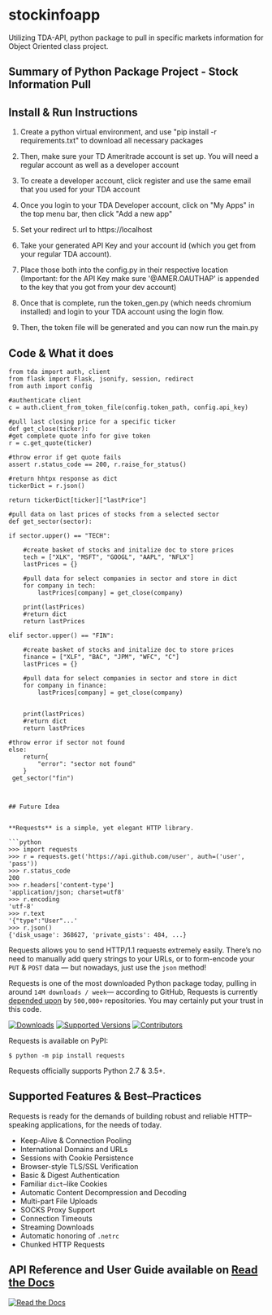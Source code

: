 # stockinfoapp
Utilizing TDA-API, python package to pull in specific markets information for Object Oriented class project.

## Summary of Python Package Project - Stock Information Pull 

## Install & Run Instructions 

1. Create a python virtual environment, and use "pip install -r requirements.txt" to download all necessary packages

2. Then, make sure your TD Ameritrade account is set up. You will need a regular account as well as a developer account

3. To create a developer account, click register and use the same email that you used for your TDA account

4. Once you login to your TDA Developer account, click on "My Apps" in the top menu bar, then click "Add a new app"

5. Set your redirect url to https://localhost

6. Take your generated API Key and your account id (which you get from your regular TDA account).

7. Place those both into the config.py in their respective location (Important: for the API Key make sure '@AMER.OAUTHAP' is appended to the key that you got from your dev account)

8. Once that is complete, run the token_gen.py (which needs chromium installed) and login to your TDA account using the login flow.

9. Then, the token file will be generated and you can now run the main.py

## Code & What it does 

    from tda import auth, client
    from flask import Flask, jsonify, session, redirect
    from auth import config

    #authenticate client
    c = auth.client_from_token_file(config.token_path, config.api_key)

    #pull last closing price for a specific ticker 
    def get_close(ticker):
    #get complete quote info for give token
    r = c.get_quote(ticker)

    #throw error if get quote fails 
    assert r.status_code == 200, r.raise_for_status()

    #return hhtpx response as dict 
    tickerDict = r.json()

    return tickerDict[ticker]["lastPrice"]

    #pull data on last prices of stocks from a selected sector 
    def get_sector(sector):

    if sector.upper() == "TECH":
        
        #create basket of stocks and initalize doc to store prices
        tech = ["XLK", "MSFT", "GOOGL", "AAPL", "NFLX"]
        lastPrices = {}

        #pull data for select companies in sector and store in dict
        for company in tech:
            lastPrices[company] = get_close(company)
        
        print(lastPrices)
        #return dict
        return lastPrices
    
    elif sector.upper() == "FIN":
                
        #create basket of stocks and initalize doc to store prices
        finance = ["XLF", "BAC", "JPM", "WFC", "C"]
        lastPrices = {}

        #pull data for select companies in sector and store in dict
        for company in finance:
            lastPrices[company] = get_close(company)

        
        print(lastPrices)
        #return dict 
        return lastPrices
    
    #throw error if sector not found 
    else:
        return{
            "error": "sector not found"
        }
     get_sector("fin")
```


## Future Idea


**Requests** is a simple, yet elegant HTTP library.

```python
>>> import requests
>>> r = requests.get('https://api.github.com/user', auth=('user', 'pass'))
>>> r.status_code
200
>>> r.headers['content-type']
'application/json; charset=utf8'
>>> r.encoding
'utf-8'
>>> r.text
'{"type":"User"...'
>>> r.json()
{'disk_usage': 368627, 'private_gists': 484, ...}
```

Requests allows you to send HTTP/1.1 requests extremely easily. There’s no need to manually add query strings to your URLs, or to form-encode your `PUT` & `POST` data — but nowadays, just use the `json` method!

Requests is one of the most downloaded Python package today, pulling in around `14M downloads / week`— according to GitHub, Requests is currently [depended upon](https://github.com/psf/requests/network/dependents?package_id=UGFja2FnZS01NzA4OTExNg%3D%3D) by `500,000+` repositories. You may certainly put your trust in this code.

[![Downloads](https://pepy.tech/badge/requests/month)](https://pepy.tech/project/requests/month)
[![Supported Versions](https://img.shields.io/pypi/pyversions/requests.svg)](https://pypi.org/project/requests)
[![Contributors](https://img.shields.io/github/contributors/psf/requests.svg)](https://github.com/psf/requests/graphs/contributors)



Requests is available on PyPI:

```console
$ python -m pip install requests
```

Requests officially supports Python 2.7 & 3.5+.

## Supported Features & Best–Practices

Requests is ready for the demands of building robust and reliable HTTP–speaking applications, for the needs of today.

- Keep-Alive & Connection Pooling
- International Domains and URLs
- Sessions with Cookie Persistence
- Browser-style TLS/SSL Verification
- Basic & Digest Authentication
- Familiar `dict`–like Cookies
- Automatic Content Decompression and Decoding
- Multi-part File Uploads
- SOCKS Proxy Support
- Connection Timeouts
- Streaming Downloads
- Automatic honoring of `.netrc`
- Chunked HTTP Requests

## API Reference and User Guide available on [Read the Docs](https://requests.readthedocs.io)

[![Read the Docs](https://raw.githubusercontent.com/psf/requests/master/ext/ss.png)](https://requests.readthedocs.io)

